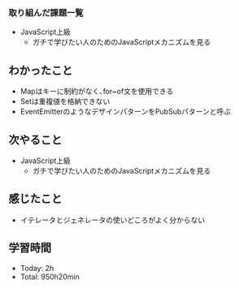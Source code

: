### 取り組んだ課題一覧
- JavaScript上級
  - ガチで学びたい人のためのJavaScriptメカニズムを見る
## わかったこと
- Mapはキーに制約がなく､for~of文を使用できる
- Setは重複値を格納できない
- EventEmitterのようなデザインパターンをPubSubパターンと呼ぶ
## 次やること
- JavaScript上級
  - ガチで学びたい人のためのJavaScriptメカニズムを見る
## 感じたこと
- イテレータとジェネレータの使いどころがよく分からない
## 学習時間
- Today: 2h
- Total: 950h20min